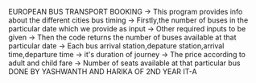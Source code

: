 EUROPEAN BUS TRANSPORT BOOKING
-> This program provides info about the different cities bus timing
-> Firstly,the number of buses in the particular date which we provide as input
-> Other required inputs to be given
-> Then the code returns the number of buses available at that particular date
  -> Each bus arrival station,depature station,arrival time,departure time
  -> it's duration of journey
  -> The price according to adult and child fare
  -> Number of seats available at that particular bus
DONE BY YASHWANTH AND HARIKA OF 2ND YEAR IT-A
